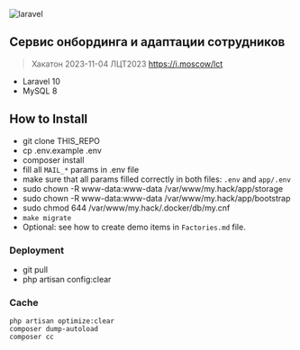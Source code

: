 <p><img alt="laravel" src="https://laravel.com/assets/img/components/logo-laravel.svg"></p>


## Cервис онбординга и адаптации сотрудников
> Хакатон 2023-11-04 ЛЦТ2023 https://i.moscow/lct
- Laravel 10
- MySQL 8

## How to Install

- git clone THIS_REPO
- cp .env.example .env
- composer install
- fill all `MAIL_*` params in .env file
- make sure that all params filled correctly in both files: `.env` and `app/.env`
- sudo chown -R www-data:www-data /var/www/my.hack/app/storage
- sudo chown -R www-data:www-data /var/www/my.hack/app/bootstrap
- sudo chmod 644 /var/www/my.hack/.docker/db/my.cnf
- `make migrate`
- Optional:
    see how to create demo items in `Factories.md` file.

### Deployment
- git pull
- php artisan config:clear


### Cache
```
php artisan optimize:clear
composer dump-autoload
composer cc
```